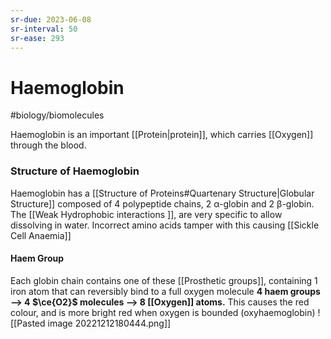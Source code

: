 ```yaml
---
sr-due: 2023-06-08
sr-interval: 50
sr-ease: 293
---
```


# Haemoglobin
#biology/biomolecules 

Haemoglobin is an important [[Protein|protein]], which carries [[Oxygen]] through the blood. 
### Structure of Haemoglobin
Haemoglobin has a [[Structure of Proteins#Quartenary Structure|Globular Structure]] composed of 4 polypeptide chains, 2 α-globin and 2 β-globin.
The [[Weak Hydrophobic interactions ]], are very specific to allow dissolving in water. Incorrect amino acids tamper with this causing [[Sickle Cell Anaemia]]

#### Haem Group
Each globin chain contains one of these [[Prosthetic groups]], containing 1 iron atom that can reversibly bind to a full oxygen molecule
**4 haem groups --> 4 $\ce{O2}$ molecules --> 8 [[Oxygen]] atoms.**
This causes the red colour, and is more bright red when oxygen is bounded (oxyhaemoglobin)
![[Pasted image 20221212180444.png]]